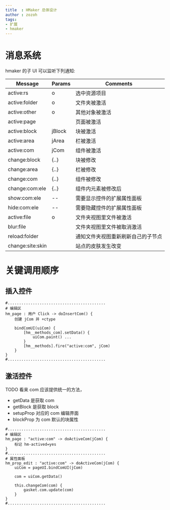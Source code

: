 ```yaml
---
title  : HMaker 总体设计
author : zozoh
tags:
- 扩展
- hmaker
---
```



# 消息系统

hmaker 的子 UI 可以监听下列通知:

 Message         | Params        | Comments 
-----------------|---------------|----------
active:rs        | o             | 选中资源项目
active:folder    | o             | 文件夹被激活
active:other     | o             | 其他对象被激活
active:page      |               | 页面被激活
active:block     | jBlock        | 块被激活
active:area      | jArea         | 栏被激活
active:com       | jCom          | 组件被激活
change:block     | {..}          | 块被修改
change:area      | {..}          | 栏被修改
change:com       | {..}          | 组件被修改
change:com:ele   | {..}          | 组件内元素被修改后
show:com:ele     | --            | 需要显示控件的扩展属性面板
hide:com:ele     | --            | 需要隐藏控件的扩展属性面板
active:file      | o             | 文件夹视图里文件被激活
blur:file        |               | 文件夹视图里文件被取消激活
reload:folder    |               | 通知文件夹视图重新刷新自己的子节点
change:site:skin |               | 站点的皮肤发生改变

# 关键调用顺序

## 插入控件

```
#...........................................
# 编辑区
hm_page : 用户 Click -> doInsertCom() {   
    创建 jCom 并 +ctype
    
    bindComUI(uiCom) {
        [hm__methods_com].setData() {
            uiCom.paint() ...
        }
        [hm__methods].fire("active:com", jCom)
    }
}
#...........................................
```


## 激活控件

TODO 看来 com 应该提供统一的方法，
 - getData  是获取 com
 - getBlock 是获取 block
 - setupProp 对应的 com 编辑界面
 - blockProp 为 com 默认的块属性

```
#...........................................
# 编辑区
hm_page : "active:com" -> doActiveCom(jCom) {
    标记 hm-actived=yes
}
#...........................................
# 属性面板
hm_prop_edit : "active:com" -> doActiveCom(jCom) {
    uiCom = pageUI.bindComUI(jCom)
    
    com = uiCom.getData()
    
    this.changeCom(com) {
        gasket.com.update(com)
    }
}
#...........................................
```

